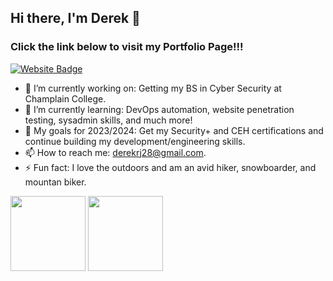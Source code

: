 ## Hi there, I'm Derek 👋
### Click the link below to visit my Portfolio Page!!!

[![Website Badge](https://img.shields.io/badge/Website-3b5998?style=flat-square&logo=google-chrome&logoColor=white)](https://derek-johnson-1.gitbook.io/welcome/)

<!--
**ChampPG/ChampPG** is a ✨ _special_ ✨ repository because its `README.md` (this file) appears on your GitHub profile.

Here are some ideas to get you started:
-->
* 🔭 I’m currently working on: Getting my BS in Cyber Security at Champlain College.
* 🌱 I’m currently learning: DevOps automation, website penetration testing, sysadmin skills, and much more!
* 💬 My goals for 2023/2024: Get my Security+ and CEH certifications and continue building my development/engineering skills.
* 📫 How to reach me: derekrj28@gmail.com.
* ⚡ Fun fact: I love the outdoors and am an avid hiker, snowboarder, and mountan biker.


<!-- [![Anurag's GitHub stats](https://github-readme-stats.vercel.app/api?username=ChampPG)](https://github.com/anuraghazra/github-readme-stats) -->
<!-- [![Top Langs](https://github-readme-stats.vercel.app/api/top-langs/?username=ChampPG)](https://github.com/anuraghazra/github-readme-stats) -->


<p>
    <img height="120em" src="https://github-readme-stats.vercel.app/api?username=derekrjohnson&hide=stars&show_icons=true&hide_border=true&&count_private=true&include_all_commits=true" />
    <img height="120em" src="https://github-readme-stats.vercel.app/api/top-langs/?username=derekrjohnson&show_icons=true&hide_border=true&layout=compact&langs_count=8" />
</p>
